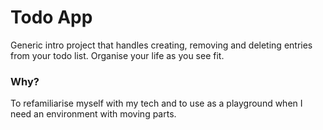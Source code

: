 # Todo App

Generic intro project that handles creating, removing and deleting entries from
your todo list. Organise your life as you see fit.

### Why?

To refamiliarise myself with my tech and to use as a playground when I need an
environment with moving parts.

